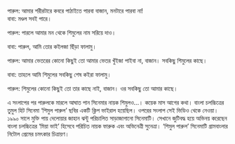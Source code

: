 পারুল: আমার শরীরটারে কবরে পাঠাইতে পারবা বাজান, মনটারে পারবা না!  
বাবা: মণ্ডল সবই পারে।

পারুল: পারলে আমার মন থেকে শিমুলের নাম সরিয়ে দাও।

বাবা: পারুল, আমি তোর কইলজা ছিঁড়া ফালামু।

পারুল: আমার ভেতরের কোনো কিছুই তো আমার ভেতর খুঁইজা পাইবা না, বাজান। সবকিছু শিমুলের কাছে।

বাবা: তাহলে আমি শিমুলের সবকিছু শেষ কইরা ফালামু।

পারুল: শিমুলের কোনো কিছুই তো তার কাছে নাই, বাজান। ওর সবকিছু তো আমার কাছে।

এ সংলাপের পর পারুলকে মারলে আঘাত পান সিনেমার নায়ক শিমুলও...। কয়েক মাস আগের কথা। বাংলা চলচ্চিত্রের তুমুল হিট সিনেমা ‘শিমুল পারুল’ ছবির একটি ক্লিপ ভাইরাল হয়েছিল। ওপরের সংলাপ সেই ভিডিও থেকে নেওয়া।  
১৯৯০ সালে মুক্তি পায় দেলোয়ার জাহান ঝন্টু পরিচালিত সাড়াজাগানো সিনেমাটি। সেখানে জুটিবদ্ধ হয়ে অভিনয় করেছেন বাংলা চলচ্চিত্রের ‘মিয়া ভাই’ হিসেবে পরিচিত নায়ক ফারুক এবং অভিনেত্রী সুনেত্রা। ‘শিমুল পারুল’ সিনেমাটি গ্রামবাংলার নিটোল প্রেমের চমৎকার চিত্রায়ণ।
